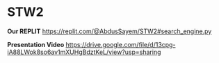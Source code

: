 # STW2
**Our REPLIT**
https://replit.com/@AbdusSayem/STW2#search_engine.py

**Presentation Video**
https://drive.google.com/file/d/13cpg-iA88LWok8so6av1mXUHgBdztKeL/view?usp=sharing



